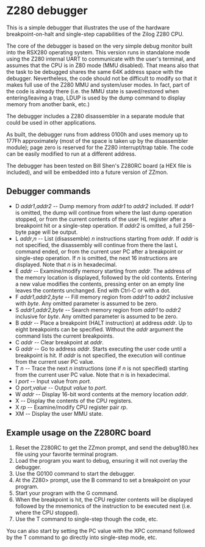 # Z280 debugger

This is a simple debugger that illustrates the use of the hardware
breakpoint-on-halt and single-step capabilities of the Zilog Z280 CPU.

The core of the debugger is based on the very simple debug monitor built into
the RSX280 operating system. This version runs in standalone mode using the
Z280 internal UART to communicate with the user's terminal, and assumes that
the CPU is in Z80 mode (MMU disabled). That means also that the task to be
debugged shares the same 64K address space with the debugger. Nevertheless,
the code should not be difficult to modify so that it makes full use of the
Z280 MMU and system/user modes. In fact, part of the code is already there
(i.e. the MMU state is saved/restored when entering/leaving a trap, LDUP is
used by the dump command to display memory from another bank, etc.)

The debugger includes a Z280 disassembler in a separate module that could
be used in other applications.

As built, the debugger runs from address 0100h and uses memory up to 177Fh
approximately (most of the space is taken up by the disassembler module);
page zero is reserved for the Z280 interrupt/trap table. The code can be
easily modified to run at a different address.

The debugger has been tested on Bill Shen's Z280RC board (a HEX file is
included), and will be embedded into a future version of ZZmon.

## Debugger commands

 * D *addr1*,*addr2* -- Dump memory from *addr1* to *addr2* included. If
   *addr1* is omitted, the dump will continue from where the last dump
   operation stopped, or from the current contents of the user HL register
   after a breakpoint hit or a single-step operation. If *addr2* is omitted,
   a full 256-byte page will be output.
 * L *addr*,*n* -- List (disassemble) *n* instructions starting from *addr*.
   If *addr* is not specified, the disassembly will continue from there the
   last L command ended, or from the current user PC after a breakpoint or
   single-step operation. If *n* is omitted, the next 16 instructions are
   displayed. Note that *n* is in hexadecimal.
 * E *addr* -- Examine/modify memory starting from *addr*. The address of the
   memory location is displayed, followed by the old contents. Entering a new
   value modifies the contents, pressing enter on an empty line leaves the
   contents unchanged. End with Ctrl-C or with a dot.
 * F *addr1*,*addr2*,*byte* -- Fill memory region from *addr1* to *addr2*
   inclusive with *byte*. Any omitted parameter is assumed to be zero.
 * S *addr1*,*addr2*,*byte* -- Search memory region from *addr1* to *addr2*
   inclusive for *byte*. Any omitted parameter is assumed to be zero.
 * B *addr* -- Place a breakpoint (HALT instruction) at address *addr*. Up
   to eight breakpoints can be specified. Without the *addr* argument the
   command lists the current breakpoints.
 * C *addr* -- Clear breakpoint at *addr*.
 * G *addr* -- Go to address *addr*. Starts executing the user code until
   a breakpoint is hit. If *addr* is not specified, the execution will
   continue from the current user PC value.
 * T *n* -- Trace the next *n* instructions (one if *n* is not specified)
   starting from the current user PC value. Note that *n* is in hexadecimal.
 * I *port* -- Input value from *port*.
 * O *port*,*value* -- Output *value* to *port*.
 * W *addr* -- Display 16-bit word contents at the memory location *addr*.
 * X -- Display the contents of the CPU registers.
 * X *rp* -- Examine/modify CPU register pair *rp*.
 * XM -- Display the user MMU state.

## Example usage on the Z280RC board

 1. Reset the Z280RC to get the ZZmon prompt, and send the debug180.hex file
    using your favorite terminal program.
 2. Load the program you want to debug, ensuring it will not overlay the
    debugger.
 3. Use the G0100 command to start the debugger.
 4. At the Z280> prompt, use the B command to set a breakpoint on your
    program.
 5. Start your program with the G command.
 6. When the breakpoint is hit, the CPU register contents will be displayed
    followed by the mnemonics of the instruction to be executed next (i.e.
    where the CPU stopped).
 7. Use the T command to single-step though the code, etc.

You can also start by setting the PC value with the XPC command followed by
the T command to go directly into single-step mode, etc.

